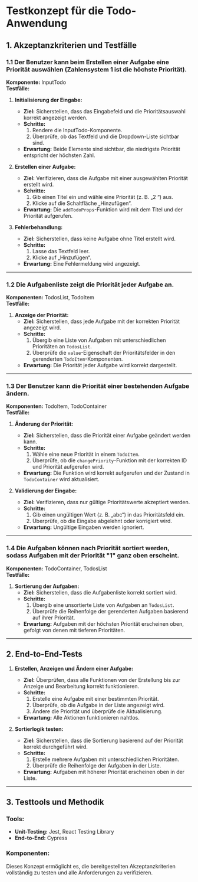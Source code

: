 # Testkonzept für die Todo-Anwendung

## 1. Akzeptanzkriterien und Testfälle

### 1.1 Der Benutzer kann beim Erstellen einer Aufgabe eine Priorität auswählen (Zahlensystem 1 ist die höchste Priorität).

**Komponente:** InputTodo  
**Testfälle:**

1. **Initialisierung der Eingabe:**
    - **Ziel:** Sicherstellen, dass das Eingabefeld und die Prioritätsauswahl korrekt angezeigt werden.
    - **Schritte:**
        1. Rendere die InputTodo-Komponente.
        2. Überprüfe, ob das Textfeld und die Dropdown-Liste sichtbar sind.
    - **Erwartung:** Beide Elemente sind sichtbar, die niedrigste Priorität entspricht der höchsten Zahl.

2. **Erstellen einer Aufgabe:**
    - **Ziel:** Verifizieren, dass die Aufgabe mit einer ausgewählten Priorität erstellt wird.
    - **Schritte:**
        1. Gib einen Titel ein und wähle eine Priorität (z. B. „2 “) aus.
        2. Klicke auf die Schaltfläche „Hinzufügen“.
    - **Erwartung:** Die `addTodoProps`-Funktion wird mit dem Titel und der Priorität aufgerufen.

3. **Fehlerbehandlung:**
    - **Ziel:** Sicherstellen, dass keine Aufgabe ohne Titel erstellt wird.
    - **Schritte:**
        1. Lasse das Textfeld leer.
        2. Klicke auf „Hinzufügen“.
    - **Erwartung:** Eine Fehlermeldung wird angezeigt.

---

### 1.2 Die Aufgabenliste zeigt die Priorität jeder Aufgabe an.

**Komponenten:** TodosList, TodoItem  
**Testfälle:**

1. **Anzeige der Priorität:**
    - **Ziel:** Sicherstellen, dass jede Aufgabe mit der korrekten Priorität angezeigt wird.
    - **Schritte:**
        1. Übergib eine Liste von Aufgaben mit unterschiedlichen Prioritäten an `TodosList`.
        2. Überprüfe die `value`-Eigenschaft der Prioritätsfelder in den gerenderten `TodoItem`-Komponenten.
    - **Erwartung:** Die Priorität jeder Aufgabe wird korrekt dargestellt.

---

### 1.3 Der Benutzer kann die Priorität einer bestehenden Aufgabe ändern.

**Komponenten:** TodoItem, TodoContainer  
**Testfälle:**

1. **Änderung der Priorität:**
    - **Ziel:** Sicherstellen, dass die Priorität einer Aufgabe geändert werden kann.
    - **Schritte:**
        1. Wähle eine neue Priorität in einem `TodoItem`.
        2. Überprüfe, ob die `changePriority`-Funktion mit der korrekten ID und Priorität aufgerufen wird.
    - **Erwartung:** Die Funktion wird korrekt aufgerufen und der Zustand in `TodoContainer` wird aktualisiert.

2. **Validierung der Eingabe:**
    - **Ziel:** Verifizieren, dass nur gültige Prioritätswerte akzeptiert werden.
    - **Schritte:**
        1. Gib einen ungültigen Wert (z. B. „abc“) in das Prioritätsfeld ein.
        2. Überprüfe, ob die Eingabe abgelehnt oder korrigiert wird.
    - **Erwartung:** Ungültige Eingaben werden ignoriert.

---

### 1.4 Die Aufgaben können nach Priorität sortiert werden, sodass Aufgaben mit der Priorität "1" ganz oben erscheint.

**Komponenten:** TodoContainer, TodosList  
**Testfälle:**

1. **Sortierung der Aufgaben:**
    - **Ziel:** Sicherstellen, dass die Aufgabenliste korrekt sortiert wird.
    - **Schritte:**
        1. Übergib eine unsortierte Liste von Aufgaben an `TodosList`.
        2. Überprüfe die Reihenfolge der gerenderten Aufgaben basierend auf ihrer Priorität.
    - **Erwartung:** Aufgaben mit der höchsten Priorität erscheinen oben, gefolgt von denen mit tieferen Prioritäten.

---

## 2. End-to-End-Tests

1. **Erstellen, Anzeigen und Ändern einer Aufgabe:**
    - **Ziel:** Überprüfen, dass alle Funktionen von der Erstellung bis zur Anzeige und Bearbeitung korrekt funktionieren.
    - **Schritte:**
        1. Erstelle eine Aufgabe mit einer bestimmten Priorität.
        2. Überprüfe, ob die Aufgabe in der Liste angezeigt wird.
        3. Ändere die Priorität und überprüfe die Aktualisierung.
    - **Erwartung:** Alle Aktionen funktionieren nahtlos.

2. **Sortierlogik testen:**
    - **Ziel:** Sicherstellen, dass die Sortierung basierend auf der Priorität korrekt durchgeführt wird.
    - **Schritte:**
        1. Erstelle mehrere Aufgaben mit unterschiedlichen Prioritäten.
        2. Überprüfe die Reihenfolge der Aufgaben in der Liste.
    - **Erwartung:** Aufgaben mit höherer Priorität erscheinen oben in der Liste.

---

## 3. Testtools und Methodik

### Tools:
- **Unit-Testing:** Jest, React Testing Library
- **End-to-End:** Cypress

### Komponenten:
Dieses Konzept ermöglicht es, die bereitgestellten Akzeptanzkriterien vollständig zu testen und alle Anforderungen zu verifizieren.
